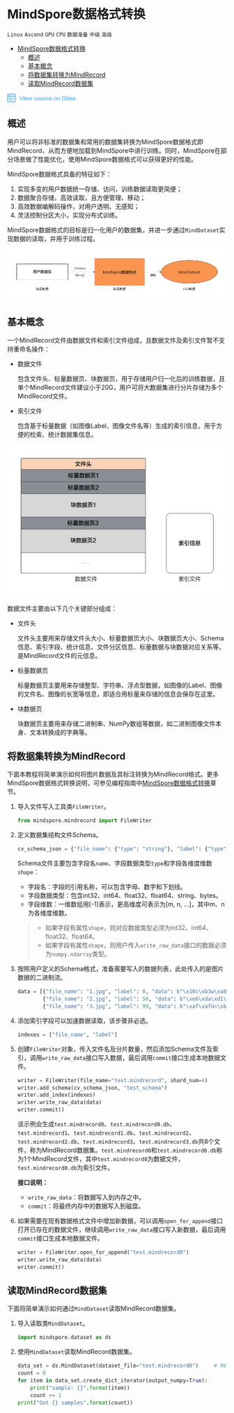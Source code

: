 # MindSpore数据格式转换

 `Linux` `Ascend` `GPU` `CPU` `数据准备` `中级` `高级`

<!-- TOC depthFrom:1 depthTo:6 withLinks:1 updateOnSave:1 orderedList:0 -->

- [MindSpore数据格式转换](#mindspore数据格式转换)
	- [概述](#概述)
	- [基本概念](#基本概念)
	- [将数据集转换为MindRecord](#将数据集转换为mindrecord)
	- [读取MindRecord数据集](#读取mindrecord数据集)

<!-- /TOC -->

<a href="https://gitee.com/mindspore/docs/blob/master/tutorials/source_zh_cn/advanced_use/dataset_conversion.md" target="_blank"><img src="../_static/logo_source.png"></a>

## 概述

用户可以将非标准的数据集和常用的数据集转换为MindSpore数据格式即MindRecord，从而方便地加载到MindSpore中进行训练。同时，MindSpore在部分场景做了性能优化，使用MindSpore数据格式可以获得更好的性能。   

MindSpore数据格式具备的特征如下：  
1. 实现多变的用户数据统一存储、访问，训练数据读取更简便；
2. 数据聚合存储，高效读取，且方便管理、移动；
3. 高效数据编解码操作，对用户透明、无感知；
4. 灵活控制分区大小，实现分布式训练。

MindSpore数据格式的目标是归一化用户的数据集，并进一步通过`MindDataset`实现数据的读取，并用于训练过程。

![data_conversion_concept](./images/data_conversion_concept.png)

## 基本概念

一个MindRecord文件由数据文件和索引文件组成，且数据文件及索引文件暂不支持重命名操作：

- 数据文件

    包含文件头、标量数据页、块数据页，用于存储用户归一化后的训练数据，且单个MindRecord文件建议小于20G，用户可将大数据集进行分片存储为多个MindRecord文件。

- 索引文件

    包含基于标量数据（如图像Label、图像文件名等）生成的索引信息，用于方便的检索、统计数据集信息。

![mindrecord](./images/mindrecord.png)

数据文件主要由以下几个关键部分组成：

- 文件头

    文件头主要用来存储文件头大小、标量数据页大小、块数据页大小、Schema信息、索引字段、统计信息、文件分区信息、标量数据与块数据对应关系等，是MindRecord文件的元信息。

- 标量数据页

    标量数据页主要用来存储整型、字符串、浮点型数据，如图像的Label、图像的文件名、图像的长宽等信息，即适合用标量来存储的信息会保存在这里。

- 块数据页

    块数据页主要用来存储二进制串、NumPy数组等数据，如二进制图像文件本身、文本转换成的字典等。

## 将数据集转换为MindRecord

下面本教程将简单演示如何将图片数据及其标注转换为MindRecord格式。更多MindSpore数据格式转换说明，可参见编程指南中[MindSpore数据格式转换](https://www.mindspore.cn/api/zh-CN/master/programming_guide/dataset_conversion.html)章节。

1. 导入文件写入工具类`FileWriter`。

    ```python
    from mindspore.mindrecord import FileWriter
    ```

2. 定义数据集结构文件Schema。

    ```python
    cv_schema_json = {"file_name": {"type": "string"}, "label": {"type": "int32"}, "data": {"type": "bytes"}}
    ```

    Schema文件主要包含字段名`name`、字段数据类型`type`和字段各维度维数`shape`：
    - 字段名：字段的引用名称，可以包含字母、数字和下划线。  
    - 字段数据类型：包含int32、int64、float32、float64、string、bytes。
    - 字段维数：一维数组用[-1]表示，更高维度可表示为[m, n, ...]，其中m、n为各维度维数。

    > - 如果字段有属性`shape`，则对应数据类型必须为int32、int64、float32、float64。  
    > - 如果字段有属性`shape`，则用户传入`write_raw_data`接口的数据必须为`numpy.ndarray`类型。  

3. 按照用户定义的Schema格式，准备需要写入的数据列表，此处传入的是图片数据的二进制流。

    ```python
    data = [{"file_name": "1.jpg", "label": 0, "data": b"\x10c\xb3w\xa8\xee$o&<q\x8c\x8e(\xa2\x90\x90\x96\xbc\xb1\x1e\xd4QER\x13?\xff\xd9"},
            {"file_name": "2.jpg", "label": 56, "data": b"\xe6\xda\xd1\xae\x07\xb8>\xd4\x00\xf8\x129\x15\xd9\xf2q\xc0\xa2\x91YFUO\x1dsE1\x1ep"},
            {"file_name": "3.jpg", "label": 99, "data": b"\xaf\xafU<\xb8|6\xbd}\xc1\x99[\xeaj+\x8f\x84\xd3\xcc\xa0,i\xbb\xb9-\xcdz\xecp{T\xb1\xdb"}]
    ```

4. 添加索引字段可以加速数据读取，该步骤非必选。

    ```python
    indexes = ["file_name", "label"]
    ```

5. 创建`FileWriter`对象，传入文件名及分片数量，然后添加Schema文件及索引，调用`write_raw_data`接口写入数据，最后调用`commit`接口生成本地数据文件。

    ```python    
    writer = FileWriter(file_name="test.mindrecord", shard_num=4)
    writer.add_schema(cv_schema_json, "test_schema")
    writer.add_index(indexes)
    writer.write_raw_data(data)
    writer.commit()
    ```

    该示例会生成`test.mindrecord0`、`test.mindrecord0.db`、`test.mindrecord1`、`test.mindrecord1.db`、`test.mindrecord2`、`test.mindrecord2.db`、`test.mindrecord3`、`test.mindrecord3.db`共8个文件，称为MindRecord数据集。`test.mindrecord0`和`test.mindrecord0.db`称为1个MindRecord文件，其中`test.mindrecord0`为数据文件，`test.mindrecord0.db`为索引文件。

    **接口说明：**
    - `write_raw_data`：将数据写入到内存之中。  
    - `commit`：将最终内存中的数据写入到磁盘。

6. 如果需要在现有数据格式文件中增加新数据，可以调用`open_for_append`接口打开已存在的数据文件，继续调用`write_raw_data`接口写入新数据，最后调用`commit`接口生成本地数据文件。

    ```python
    writer = FileWriter.open_for_append("test.mindrecord0")
    writer.write_raw_data(data)
    writer.commit()
    ```

## 读取MindRecord数据集

下面将简单演示如何通过`MindDataset`读取MindRecord数据集。

1. 导入读取类`MindDataset`。

    ```python
    import mindspore.dataset as ds
    ```

2. 使用`MindDataset`读取MindRecord数据集。

    ```python
    data_set = ds.MindDataset(dataset_file="test.mindrecord0")     # Read full data set
    count = 0
    for item in data_set.create_dict_iterator(output_numpy=True):
        print("sample: {}".format(item))
        count += 1
    print("Got {} samples".format(count))
    ```
